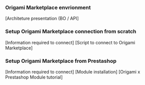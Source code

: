 ### Origami Marketplace envrionment

[Architeture presentation (BO / API]

### Setup Origami Marketplace connection from scratch

[Information required to connect]
[Script to connect to Origami Marketplace]

### Setup Origami Marketplace from Prestashop

[Information required to connect]
[Module installation]
[Origami x Prestashop Module tutorial]
